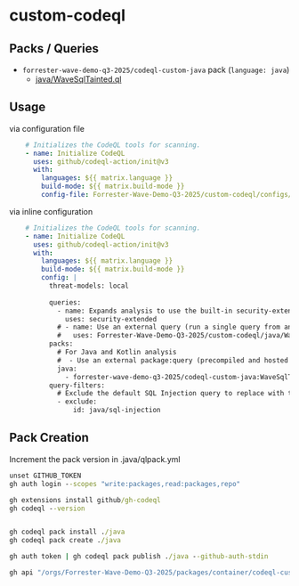 # custom-codeql

## Packs / Queries

- `forrester-wave-demo-q3-2025/codeql-custom-java` pack (`language: java`)
  - [java/WaveSqlTainted.ql](https://github.com/Forrester-Wave-Demo-Q3-2025/custom-codeql/blob/main/java/WaveSqlTainted.ql)

## Usage

via configuration file

```yml
    # Initializes the CodeQL tools for scanning.
    - name: Initialize CodeQL
      uses: github/codeql-action/init@v3
      with:
        languages: ${{ matrix.language }}
        build-mode: ${{ matrix.build-mode }}
        config-file: Forrester-Wave-Demo-Q3-2025/custom-codeql/configs/default.yml@main
```

via inline configuration

```yml
    # Initializes the CodeQL tools for scanning.
    - name: Initialize CodeQL
      uses: github/codeql-action/init@v3
      with:
        languages: ${{ matrix.language }}
        build-mode: ${{ matrix.build-mode }}
        config: | 
          threat-models: local
          
          queries:
            - name: Expands analysis to use the built-in security-extended suite
              uses: security-extended
            # - name: Use an external query (run a single query from an external CodeQL repo without pre-compilation)
            #   uses: Forrester-Wave-Demo-Q3-2025/custom-codeql/java/WaveSqlTainted.ql@main              
          packs:
            # For Java and Kotlin analysis
            #  - Use an external package:query (precompiled and hosted on the GitHub package registy)
            java:          
              - forrester-wave-demo-q3-2025/codeql-custom-java:WaveSqlTainted.ql
          query-filters:
            # Exclude the default SQL Injection query to replace with the above
            - exclude:
                id: java/sql-injection
```

## Pack Creation

Increment the pack version in .java/qlpack.yml

```cmd
unset GITHUB_TOKEN
gh auth login --scopes "write:packages,read:packages,repo"

gh extensions install github/gh-codeql
gh codeql --version


gh codeql pack install ./java
gh codeql pack create ./java

gh auth token | gh codeql pack publish ./java --github-auth-stdin

gh api "/orgs/Forrester-Wave-Demo-Q3-2025/packages/container/codeql-custom-java"

```
